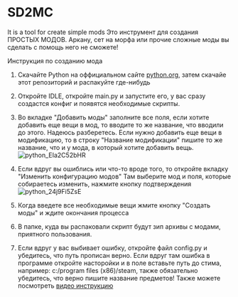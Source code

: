 # SD2MC
It is a tool for create simple mods
Это инструмент для создания ПРОСТЫХ МОДОВ. Аркану, сет на морфа или прочие сложные моды вы сделать с помощь него не сможете!

Инструкция по созданию мода
1) Скачайте Python на оффициальном сайте [python.org](https://www.python.org/), затем скачайе этот репозиторий и распакуйте где-нибудь
2) Откройте IDLE, откройте main.py и запустите его, у вас сразу создастся конфиг и появятся необходимые скрипты.
3) Во вкладке "Добавить моды" заполните все поля, если хотите добавить еще вещи в мод, то вводите то же название, что вводили до этого. Надеюсь разберетесь.
Если нужно добавить еще вещи в модификацию, то в строку "Название модификации" пишите то же название, что и у мода, в который хотите добавить вещь.
![python_EIa2C52bHR](https://user-images.githubusercontent.com/98938787/228509616-5a958d58-bd3e-4259-8e4c-a24aa28731ee.png)
4) Если вдруг вы ошиблись или что-то вроде того, то откройте вкладку "Изменить конфигурацию модов" Там выберите мод и поля, которые собираетесь изменить, нажмите кнопку подтверждения
![python_24j9Fi5ZsE](https://user-images.githubusercontent.com/98938787/228509732-7a8b734f-a5d9-4f13-a356-66da42c437db.png)
5) Когда введете все необходимые вещи жмите кнопку "Создать моды" и ждите окончания процесса
6) В папке, куда вы распаковали скрипт будут зип архивы с модами, приятного пользования.

7) Если вдруг у вас выбивает ошибку, откройте файл config.py и убедитесь, что путь прописан верно. Если вдруг там ошибка в программе откройте насторойки и в поле вставьте путь до стима, например: c:/program files (x86)/steam, также обязательно убедитесь, что верно пишите название предметов!
Также можете посмотреть [видео инструкцию](https://youtu.be/voLvWEasM-c)
